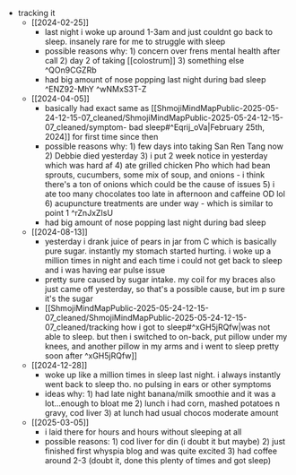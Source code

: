   * tracking it
    * [[2024-02-25]]
      * last night i woke up around 1-3am and just couldnt go back to sleep. insanely rare for me to struggle with sleep
      * possible reasons why: 1) concern over frens mental health after call 2) day 2 of taking [[colostrum]] 3) something else ^QOn9CGZRb
      * had big amount of nose popping last night during bad sleep ^ENZ92-MhY ^wNMxS3T-Z
    * [[2024-04-05]]
      * basically had exact same as [[ShmojiMindMapPublic-2025-05-24-12-15-07_cleaned/ShmojiMindMapPublic-2025-05-24-12-15-07_cleaned/symptom- bad sleep#^Eqrij_oVa|February 25th, 2024]] for first time since then
      * possible reasons why: 1) few days into taking San Ren Tang now 2) Debbie died yesterday 3) i put 2 week notice in yesterday which was hard af 4) ate grilled chicken Pho which had bean sprouts, cucumbers, some mix of soup, and onions - i think there's a ton of onions which could be the cause of issues 5) i ate too many chocolates too late in afternoon and caffeine OD lol 6) acupuncture treatments are under way - which is similar to point 1 ^rZnJxZIsU
      * had big amount of nose popping last night during bad sleep
    * [[2024-08-13]]
      * yesterday i drank juice of pears in jar from C which is basically pure sugar. instantly my stomach started hurting. i woke up a million times in night and each time i could not get back to sleep and i was having ear pulse issue
      * pretty sure caused by sugar intake. my coil for my braces also just came off yesterday, so that's a possible cause, but im p sure it's the sugar
      * [[ShmojiMindMapPublic-2025-05-24-12-15-07_cleaned/ShmojiMindMapPublic-2025-05-24-12-15-07_cleaned/tracking how i got to sleep#^xGH5jRQfw|was not able to sleep. but then i switched to on-back, put pillow under my knees, and another pillow in my arms and i went to sleep pretty soon after ^xGH5jRQfw]]
    * [[2024-12-28]]
      * woke up like a million times in sleep last night. i always instantly went back to sleep tho. no pulsing in ears or other symptoms
      * ideas why: 1) had late night banana/milk smoothie and it was a lot...enough to bloat me 2) lunch i had corn, mashed potatoes n gravy, cod liver 3) at lunch had usual chocos moderate amount
    * [[2025-03-05]]
      * i laid there for hours and hours without sleeping at all
      * possible reasons: 1) cod liver for din (i doubt it but maybe) 2) just finished first whyspia blog and was quite excited 3) had coffee around 2-3 (doubt it, done this plenty of times and got sleep)
